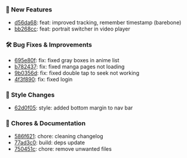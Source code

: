

### 🎉 New Features
* [d56da68](https://github.com/RyanYuuki/AnymeX/commit/d56da68): feat: improved tracking, remember timestamp (barebone)
* [bb268cc](https://github.com/RyanYuuki/AnymeX/commit/bb268cc): feat: portrait switcher in video player

### 🛠️ Bug Fixes & Improvements
* [695e80f](https://github.com/RyanYuuki/AnymeX/commit/695e80f): fix: fixed gray boxes in anime list
* [b782437](https://github.com/RyanYuuki/AnymeX/commit/b782437): fix: fixed manga pages not loading
* [9b0356d](https://github.com/RyanYuuki/AnymeX/commit/9b0356d): fix: fixed double tap to seek not working
* [4f3f890](https://github.com/RyanYuuki/AnymeX/commit/4f3f890): fix: fixed login

### 🎨 Style Changes
* [62d0f05](https://github.com/RyanYuuki/AnymeX/commit/62d0f05): style: added bottom margin to nav bar

### 🧹 Chores & Documentation
* [586f621](https://github.com/RyanYuuki/AnymeX/commit/586f621): chore: cleaning changelog
* [77ad3c0](https://github.com/RyanYuuki/AnymeX/commit/77ad3c0): build: deps update
* [750451c](https://github.com/RyanYuuki/AnymeX/commit/750451c): chore: remove unwanted files

